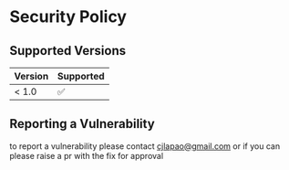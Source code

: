 # Security Policy

## Supported Versions

| Version | Supported          |
| ------- | ------------------ |
| < 1.0   | :white_check_mark: |

## Reporting a Vulnerability

to report a vulnerability please contact [cjlapao@gmail.com](cjlapao@gmail.com)
or if you can please raise a pr with the fix for approval
